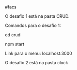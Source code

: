#facs

O desafio 1 está na pasta CRUD.

Comandos para o desafio 1:

cd crud

npm start

Link para o menu: localhost:3000


O desafio 2 está na pasta clock